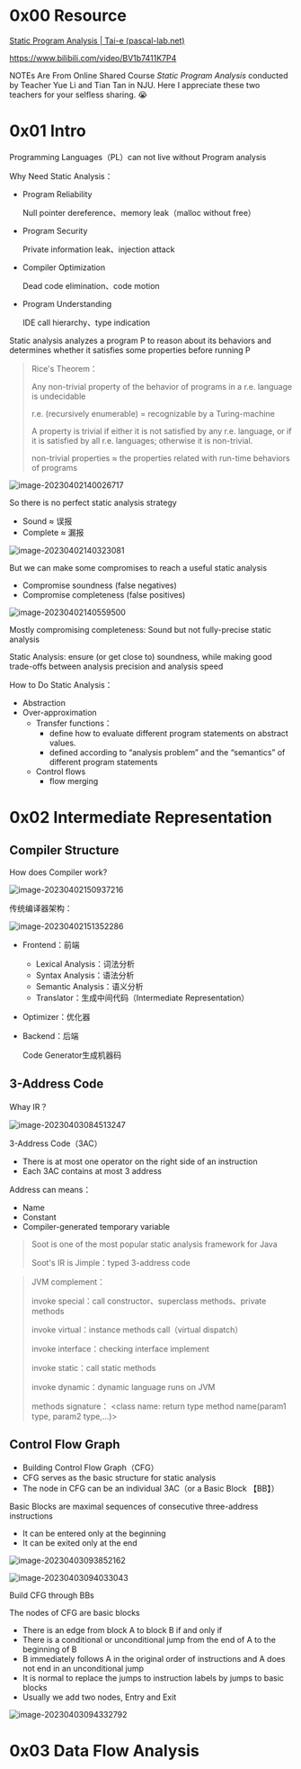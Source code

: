# 0x00 Resource

[Static Program Analysis | Tai-e (pascal-lab.net)](http://tai-e.pascal-lab.net/lectures.html)

https://www.bilibili.com/video/BV1b7411K7P4

NOTEs Are From Online Shared Course *Static Program Analysis* conducted by Teacher Yue Li and Tian Tan in NJU. Here I appreciate these two teachers for your selfless sharing. 😭

# 0x01 Intro

Programming Languages（PL）can not live without Program analysis

Why Need Static Analysis：

* Program Reliability

  Null pointer dereference、memory leak（malloc without free）

* Program Security

  Private information leak、injection attack

* Compiler Optimization

  Dead code elimination、code motion

* Program Understanding

  IDE call hierarchy、type indication

Static analysis analyzes a program P to reason about its behaviors and determines whether it satisfies some properties before running P

> Rice's Theorem：
>
> Any non-trivial property of the behavior of programs in a r.e. language is undecidable
>
> r.e. (recursively enumerable) = recognizable by a Turing-machine
>
> A property is trivial if either it is not satisfied by any r.e. language, or if it is satisfied by all r.e. languages; otherwise it is non-trivial.
>
> non-trivial properties ≈ the properties related with run-time behaviors of programs

![image-20230402140026717](../.gitbook/assets/image-20230402140026717.png)

So there is no perfect static analysis strategy

* Sound  ≈  误报
* Complete   ≈  漏报

![image-20230402140323081](../.gitbook/assets/image-20230402140323081.png)

But we can make some compromises to reach a useful static analysis

* Compromise soundness (false negatives)
* Compromise completeness (false positives)

![image-20230402140559500](../.gitbook/assets/image-20230402140559500.png)

Mostly compromising completeness: Sound but not fully-precise static analysis

Static Analysis: ensure (or get close to) soundness, while making good trade-offs between analysis precision and analysis speed

How to Do Static Analysis：

* Abstraction
* Over-approximation
  * Transfer functions：
    * define how to evaluate different program statements on abstract values.
    * defined according to “analysis problem” and the “semantics” of different program statements
  * Control flows
    * flow merging

# 0x02 Intermediate Representation

## Compiler Structure

How does Compiler work?

![image-20230402150937216](../.gitbook/assets/image-20230402150937216.png)

传统编译器架构：

![image-20230402151352286](../.gitbook/assets/image-20230402151352286.png)

* Frontend：前端

  * Lexical Analysis：词法分析
  * Syntax Analysis：语法分析
  * Semantic Analysis：语义分析
  * Translator：生成中间代码（Intermediate Representation）

* Optimizer：优化器

* Backend：后端

  Code Generator生成机器码

## 3-Address Code

Whay IR？

![image-20230403084513247](../.gitbook/assets/image-20230403084513247.png)

3-Address Code（3AC）

* There is at most one operator on the right side of an instruction
* Each 3AC contains at most 3 address

Address can means：

* Name
* Constant
* Compiler-generated temporary variable

> Soot is one of the most popular static analysis framework for Java
>
> Soot's IR is Jimple：typed 3-address code

> JVM complement：
>
> invoke special：call constructor、superclass methods、private methods
>
> invoke virtual：instance methods call（virtual dispatch）
>
> invoke interface：checking interface implement
>
> invoke static：call static methods
>
> invoke dynamic：dynamic language runs on JVM
>
> methods signature：
> <class name: return type method name(param1 type, param2 type,...)>

## Control Flow Graph

* Building Control Flow Graph（CFG）
* CFG serves as the basic structure for static analysis
* The node in CFG can be an individual 3AC（or a Basic Block 【BB】）

Basic Blocks are maximal sequences of consecutive three-address instructions

* It can be entered only at the beginning
* It can be exited only at the end

![image-20230403093852162](../.gitbook/assets/image-20230403093852162.png)

![image-20230403094033043](../.gitbook/assets/image-20230403094033043.png)

Build CFG through BBs

The nodes of CFG are basic blocks

*  There is an edge from block A to block B if and only if
  * There is a conditional or unconditional jump from the end of A to the beginning of B
  * B immediately follows A in the original order of instructions and A does not end in an unconditional jump
* It is normal to replace the jumps to instruction labels by jumps to basic blocks
* Usually we add two nodes, Entry and Exit

![image-20230403094332792](../.gitbook/assets/image-20230403094332792.png)

# 0x03 Data Flow Analysis

